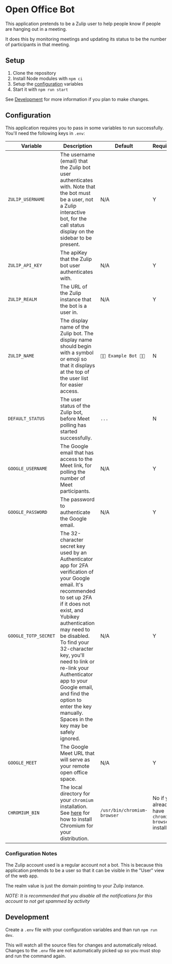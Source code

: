 # Open Office Bot

This application pretends to be a Zulip user to help people know if people are hanging out in a meeting.

It does this by monitoring meetings and updating its status to be the number of participants in that meeting.

## Setup

1. Clone the repository
2. Install Node modules with `npm ci`
3. Setup the [configuration](#Configuration) variables
4. Start it with `npm run start`

See [Development](#Development) for more information if you plan to make changes.

## Configuration

This application requires you to pass in some variables to run successfully. You'll need the following keys in `.env`:

| Variable             | Description                                                                                                                                                                                                                                                                                                                                                                                                     | Default                     | Required?                                            |
| -------------------- | --------------------------------------------------------------------------------------------------------------------------------------------------------------------------------------------------------------------------------------------------------------------------------------------------------------------------------------------------------------------------------------------------------------- | --------------------------- | ---------------------------------------------------- |
| `ZULIP_USERNAME`     | The username (email) that the Zulip bot user authenticates with. Note that the bot must be a user, not a Zulip interactive bot, for the call status display on the sidebar to be present.                                                                                                                                                                                                                       | N/A                         | Y                                                    |
| `ZULIP_API_KEY`      | The apiKey that the Zulip bot user authenticates with.                                                                                                                                                                                                                                                                                                                                                          | N/A                         | Y                                                    |
| `ZULIP_REALM`        | The URL of the Zulip instance that the bot is a user in.                                                                                                                                                                                                                                                                                                                                                        | N/A                         | Y                                                    |
| `ZULIP_NAME`         | The display name of the Zulip bot. The display name should begin with a symbol or emoji so that it displays at the top of the user list for easier access.                                                                                                                                                                                                                                                      | `👀👀 Example Bot 👀👀`     | N                                                    |
| `DEFAULT_STATUS`     | The user status of the Zulip bot, before Meet polling has started successfully.                                                                                                                                                                                                                                                                                                                                 | `...`                       | N                                                    |
| `GOOGLE_USERNAME`    | The Google email that has access to the Meet link, for polling the number of Meet participants.                                                                                                                                                                                                                                                                                                                 | N/A                         | Y                                                    |
| `GOOGLE_PASSWORD`    | The password to authenticate the Google email.                                                                                                                                                                                                                                                                                                                                                                  | N/A                         | Y                                                    |
| `GOOGLE_TOTP_SECRET` | The 32-character secret key used by an Authenticator app for 2FA verification of your Google email. It's recommended to set up 2FA if it does not exist, and Yubikey authentication may need to be disabled. To find your 32-character key, you'll need to link or re-link your Authenticator app to your Google email, and find the option to enter the key manually. Spaces in the key may be safely ignored. | N/A                         | Y                                                    |
| `GOOGLE_MEET`        | The Google Meet URL that will serve as your remote open office space.                                                                                                                                                                                                                                                                                                                                           | N/A                         | Y                                                    |
| `CHROMIUM_BIN`       | The local directory for your `chromium` installation. See [here](https://www.chromium.org/getting-involved/download-chromium/) for how to install Chromium for your distribution.                                                                                                                                                                                                                               | `/usr/bin/chromium-browser` | No if you already have `chromium-browser` installed. |

### Configuration Notes

The Zulip account used is a regular account not a bot. This is because this application pretends to be a user so that it can be visible in the "User" view of the web app.

The realm value is just the domain pointing to your Zulip instance.

_NOTE: It is recommended that you disable all the notifications for this account to not get spammed by activity_

## Development

Create a `.env` file with your configuration variables and than run `npm run dev`.

This will watch all the source files for changes and automatically reload. Changes to the `.env` file are not automatically picked up so you must stop and run the command again.
